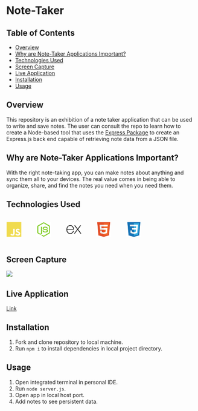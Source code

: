 <!-- omit in toc -->
# Note-Taker

<!-- omit in toc -->
## Table of Contents
  - [Overview](#overview)
  - [Why are Note-Taker Applications Important?](#why-are-note-taker-applications-important)
  - [Technologies Used](#technologies-used)
  - [Screen Capture](#screen-capture)
  - [Live Application](#live-application)
  - [Installation](#installation)
  - [Usage](#usage)
  
## Overview
This repository is an exhibition of a note taker application that can be used to write and save notes. The user can consult the repo to learn how to create a Node-based tool that uses the <a href="https://www.npmjs.com/package/express" target="_blank">Express Package</a> to create an Express.js back end capable of retrieving note data from a JSON file. 

## Why are Note-Taker Applications Important?
With the right note-taking app, you can make notes about anything and sync them all to your devices. The real value comes in being able to organize, share, and find the notes you need when you need them.

## Technologies Used
<div style="display: inline_block"><br>
  <img height="40" align="center" alt="Chris-Js" height="30" width="40" src="https://raw.githubusercontent.com/devicons/devicon/master/icons/javascript/javascript-plain.svg">
 &nbsp;&nbsp;&nbsp;&nbsp;&nbsp;&nbsp;&nbsp;&nbsp;
 <img height="40" align="center" alt="Chris-Node" height="30" width="40" src="https://raw.githubusercontent.com/devicons/devicon/master/icons/nodejs/nodejs-original.svg">
 &nbsp;&nbsp;&nbsp;&nbsp;&nbsp;&nbsp;&nbsp;&nbsp;
  <img height="40" align="center" alt="Chris-Express" height="30" width="40" src="https://raw.githubusercontent.com/devicons/devicon/master/icons/express/express-original.svg">
 &nbsp;&nbsp;&nbsp;&nbsp;&nbsp;&nbsp;&nbsp;&nbsp;
<img height="40" align="center" alt="Chris-HTML" height="30" width="40" src="https://raw.githubusercontent.com/devicons/devicon/master/icons/html5/html5-original.svg">
 &nbsp;&nbsp;&nbsp;&nbsp;&nbsp;&nbsp;&nbsp;&nbsp;
<img height="40" align="center" alt="Chris-CSS" height="30" width="40" src="https://raw.githubusercontent.com/devicons/devicon/master/icons/css3/css3-original.svg">
  &nbsp;&nbsp;&nbsp;&nbsp;&nbsp;&nbsp;&nbsp;&nbsp;
</div>

</br>

## Screen Capture
![](https://user-images.githubusercontent.com/81927296/197882189-09931dba-51e1-4bee-af7c-9931d9e3d8a0.gif)


## Live Application
[Link](https://notes-takerr.herokuapp.com/)


## Installation
  1. Fork and clone repository to local machine.
  2. Run ```npm i``` to install dependencies in local project directory. 
  
## Usage
  1. Open integrated terminal in personal IDE.
  2. Run ```node server.js```.
  3. Open app in local host port.
  4. Add notes to see persistent data.
